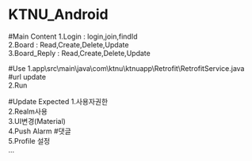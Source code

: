 # KTNU_Android

#Main Content
1.Login : login,join,findId<br>
2.Board : Read,Create,Delete,Update<Br>
3.Board_Reply : Read,Create,Delete,Update<br>

#Use
1.app\src\main\java\com\ktnu\ktnuapp\Retrofit\RetrofitService.java  #url update <br>
2.Run<br>

#Update Expected
1.사용자권한<br>
2.Realm사용<br>
3.UI변경(Material)<Br>
4.Push Alarm #댓글<Br>
5.Profile 설정<Br>
...
